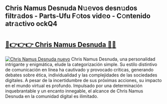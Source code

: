 ## Chris Namus Desnuda N𝚞𝚎vos desn𝚞dos filtr𝚊dos - Parts-Ufu F𝚘tos vid𝚎o - C𝚘ntenido atr𝚊ctivo ockQ4

# <h2><a href="http://mb81as.tromn.icu/?c=Chris+Namus+Desnuda">🔗👉👉👉 Chris Namus Desnuda 🔗🔗</a></h2>

[![Chris Namus Desnuda nuevo](https://i.imgur.com/pEAQMta.gif)](http://mb81as.tromn.icu/?c=Chris+Namus+Desnuda)
Chris Namus Desnuda, una personalidad intrigante y enigmática, elude la categorización simple. Su estilo distintivo de comunicación en línea ha cautivado y provocado críticas, generando debates sobre ética, individualidad y las complejidades de las sociedades digitales. A pesar de la incertidumbre de sus próximas acciones, su impacto en el mundo virtual es profundo. Impulsado por una determinación inquebrantable y un encanto innegable, el alcance de Chris Namus Desnuda en la comunidad digital es ilimitado.
